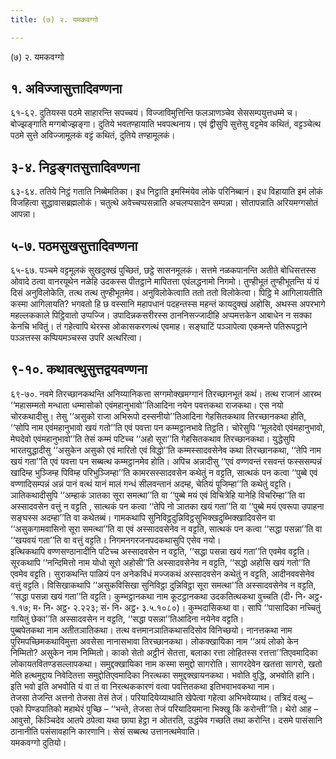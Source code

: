 ```yaml
---
title: (७) २. यमकवग्गो

---
```

(७) २. यमकवग्गो  


## १. अविज्जासुत्तादिवण्णना

६१-६२. दुतियस्स पठमे साहारन्ति सपच्चयं। विज्जाविमुत्तिन्ति फलञाणञ्चेव सेससम्पयुत्तधम्मे च। बोज्झङ्गाति मग्गबोज्झङ्गा। दुतिये भवतण्हायाति भवपत्थनाय। एवं द्वीसुपि सुत्तेसु वट्टमेव कथितं, वट्टञ्चेत्थ पठमे सुत्ते अविज्जामूलकं वट्टं कथितं, दुतिये तण्हामूलकं।  


## ३-४. निट्ठङ्गतसुत्तादिवण्णना

६३-६४. ततिये निट्ठं गताति निब्बेमतिका। इध निट्ठाति इमस्मिंयेव लोके परिनिब्बानं। इध विहायाति इमं लोकं विजहित्वा सुद्धावासब्रह्मलोकं। चतुत्थे अवेच्चप्पसन्नाति अचलप्पसादेन सम्पन्ना। सोतापन्नाति अरियमग्गसोतं आपन्ना।  


## ५-७. पठमसुखसुत्तादिवण्णना

६५-६७. पञ्चमे वट्टमूलकं सुखदुक्खं पुच्छितं, छट्ठे सासनमूलकं। सत्तमे नळकपानन्ति अतीते बोधिसत्तस्स ओवादे ठत्वा वानरयूथेन नळेहि उदकस्स पीतट्ठाने मापितत्ता एवंलद्धनामो निगमो। तुण्हीभूतं तुण्हीभूतन्ति यं यं दिसं अनुविलोकेति, तत्थ तत्थ तुण्हीभूतमेव। अनुविलोकेत्वाति ततो ततो विलोकेत्वा। पिट्ठि मे आगिलायतीति कस्मा आगिलायति? भगवतो हि छ वस्सानि महापधानं पदहन्तस्स महन्तं कायदुक्खं अहोसि, अथस्स अपरभागे महल्लककाले पिट्ठिवातो उप्पज्जि। उपादिन्नकसरीरस्स ठाननिसज्जादीहि अप्पमत्तकेन आबाधेन न सक्का केनचि भवितुं। तं गहेत्वापि थेरस्स ओकासकरणत्थं एवमाह। सङ्घाटिं पञ्ञापेत्वा एकमन्ते पतिरूपट्ठाने पञ्ञत्तस्स कप्पियमञ्चस्स उपरि अत्थरित्वा।  


## ९-१०. कथावत्थुसुत्तद्वयवण्णना

६९-७०. नवमे तिरच्छानकथन्ति अनिय्यानिकत्ता सग्गमोक्खमग्गानं तिरच्छानभूतं कथं। तत्थ राजानं आरब्भ ‘‘महासम्मतो मन्धाता धम्मासोको एवंमहानुभावो’’तिआदिना नयेन पवत्तकथा राजकथा। एस नयो चोरकथादीसु। तेसु ‘‘असुको राजा अभिरूपो दस्सनीयो’’तिआदिना गेहसितकथाव तिरच्छानकथा होति, ‘‘सोपि नाम एवंमहानुभावो खयं गतो’’ति एवं पवत्ता पन कम्मट्ठानभावे तिट्ठति। चोरेसुपि ‘‘मूलदेवो एवंमहानुभावो, मेघदेवो एवंमहानुभावो’’ति तेसं कम्मं पटिच्च ‘‘अहो सूरा’’ति गेहसितकथाव तिरच्छानकथा। युद्धेसुपि भारतयुद्धादीसु ‘‘असुकेन असुको एवं मारितो एवं विद्धो’’ति कम्मस्सादवसेनेव कथा तिरच्छानकथा, ‘‘तेपि नाम खयं गता’’ति एवं पवत्ता पन सब्बत्थ कम्मट्ठानमेव होति। अपिच अन्नादीसु ‘‘एवं वण्णवन्तं रसवन्तं फस्ससम्पन्नं खादिम्ह भुञ्जिम्ह पिविम्ह परिभुञ्जिम्हा’’ति कामरसस्सादवसेन कथेतुं न वट्टति, सात्थकं पन कत्वा ‘‘पुब्बे एवं वण्णादिसम्पन्नं अन्नं पानं वत्थं यानं मालं गन्धं सीलवन्तानं अदम्ह, चेतियं पूजिम्हा’’ति कथेतुं वट्टति।  
ञातिकथादीसुपि ‘‘अम्हाकं ञातका सूरा समत्था’’ति वा ‘‘पुब्बे मयं एवं विचित्रेहि यानेहि विचरिम्हा’’ति वा अस्सादवसेन वत्तुं न वट्टति , सात्थकं पन कत्वा ‘‘तेपि नो ञातका खयं गता’’ति वा ‘‘पुब्बे मयं एवरूपा उपाहना सङ्घस्स अदम्हा’’ति वा कथेतब्बं। गामकथापि सुनिविट्ठदुन्निविट्ठसुभिक्खदुब्भिक्खादिवसेन वा ‘‘असुकगामवासिनो सूरा समत्था’’ति वा एवं अस्सादवसेनेव न वट्टति, सात्थकं पन कत्वा ‘‘सद्धा पसन्ना’’ति वा ‘‘खयवयं गता’’ति वा वत्तुं वट्टति। निगमनगरजनपदकथासुपि एसेव नयो।  
इत्थिकथापि वण्णसण्ठानादीनि पटिच्च अस्सादवसेन न वट्टति, ‘‘सद्धा पसन्ना खयं गता’’ति एवमेव वट्टति। सूरकथापि ‘‘नन्दिमित्तो नाम योधो सूरो अहोसी’’ति अस्सादवसेनेव न वट्टति, ‘‘सद्धो अहोसि खयं गतो’’ति एवमेव वट्टति। सुराकथन्ति पाळियं पन अनेकविधं मज्जकथं अस्सादवसेन कथेतुं न वट्टति, आदीनववसेनेव वत्तुं वट्टति। विसिखाकथापि ‘‘असुकविसिखा सुनिविट्ठा दुन्निविट्ठा सूरा समत्था’’ति अस्सादवसेनेव न वट्टति, ‘‘सद्धा पसन्ना खयं गता’’ति वट्टति। कुम्भट्ठानकथा नाम कूटट्ठानकथा उदकतित्थकथा वुच्चति (दी॰ नि॰ अट्ठ॰ १.१७; म॰ नि॰ अट्ठ॰ २.२२३; सं॰ नि॰ अट्ठ॰ ३.५.१०८०)। कुम्भदासिकथा वा। सापि ‘‘पासादिका नच्चितुं गायितुं छेका’’ति अस्सादवसेन न वट्टति, ‘‘सद्धा पसन्ना’’तिआदिना नयेनेव वट्टति।  
पुब्बपेतकथा नाम अतीतञातिकथा। तत्थ वत्तमानञातिकथासदिसोव विनिच्छयो। नानत्तकथा नाम पुरिमपच्छिमकथाविमुत्ता अवसेसा नानासभावा तिरच्छानकथा। लोकक्खायिका नाम ‘‘अयं लोको केन निम्मितो? असुकेन नाम निम्मितो। काको सेतो अट्ठीनं सेतत्ता, बलाका रत्ता लोहितस्स रत्तत्ता’’तिएवमादिका लोकायतवितण्डसल्लापकथा। समुद्दक्खायिका नाम कस्मा समुद्दो सागरोति। सागरदेवेन खतत्ता सागरो, खतो मेति हत्थमुद्दाय निवेदितत्ता समुद्दोतिएवमादिका निरत्थका समुद्दक्खायनकथा। भवोति वुद्धि, अभवोति हानि। इति भवो इति अभवोति यं वा तं वा निरत्थककारणं वत्वा पवत्तितकथा इतिभवाभवकथा नाम।  
तेजसा तेजन्ति अत्तनो तेजसा तेसं तेजं। परियादियेय्याथाति खेपेत्वा गहेत्वा अभिभवेय्याथ। तत्रिदं वत्थु – एको पिण्डपातिको महाथेरं पुच्छि – ‘‘भन्ते, तेजसा तेजं परियादियमाना भिक्खू किं करोन्ती’’ति। थेरो आह – आवुसो, किञ्चिदेव आतपे ठपेत्वा यथा छाया हेट्ठा न ओतरति, उद्धंयेव गच्छति तथा करोन्ति। दसमे पासंसानि ठानानीति पसंसावहानि कारणानि। सेसं सब्बत्थ उत्तानत्थमेवाति।  
यमकवग्गो दुतियो।  